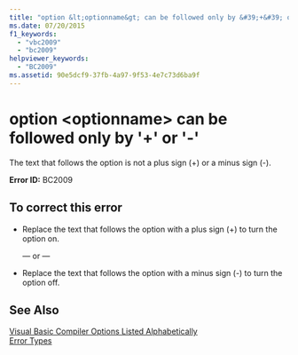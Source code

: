 ```yaml
---
title: "option &lt;optionname&gt; can be followed only by &#39;+&#39; or &#39;-&#39;"
ms.date: 07/20/2015
f1_keywords: 
  - "vbc2009"
  - "bc2009"
helpviewer_keywords: 
  - "BC2009"
ms.assetid: 90e5dcf9-37fb-4a97-9f53-4e7c73d6ba9f
---
```

# option &lt;optionname&gt; can be followed only by &#39;+&#39; or &#39;-&#39;
The text that follows the option is not a plus sign (+) or a minus sign (-).  
  
 **Error ID:** BC2009  
  
## To correct this error  
  
- Replace the text that follows the option with a plus sign (+) to turn the option on.  
  
   — or —  
  
- Replace the text that follows the option with a minus sign (-) to turn the option off.  
  
## See Also  
 [Visual Basic Compiler Options Listed Alphabetically](../../visual-basic/reference/command-line-compiler/compiler-options-listed-alphabetically.md)  
 [Error Types](../../visual-basic/programming-guide/language-features/error-types.md)
